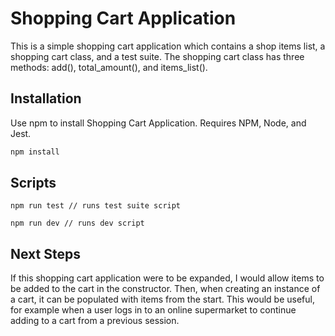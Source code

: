 # Shopping Cart Application

This is a simple shopping cart application which contains a shop items list, a shopping cart class, and a test suite. The shopping cart class has three methods: add(), total_amount(), and items_list().

## Installation

Use npm to install Shopping Cart Application.
Requires NPM, Node, and Jest.

```bash
npm install
```

## Scripts

```
npm run test // runs test suite script

npm run dev // runs dev script
```

## Next Steps
If this shopping cart application were to be expanded, I would allow items to be added to the cart in the constructor. Then, when creating an instance of a cart, it can be populated with items from the start. This would be useful, for example when a user logs in to an online supermarket to continue adding to a cart from a previous session.